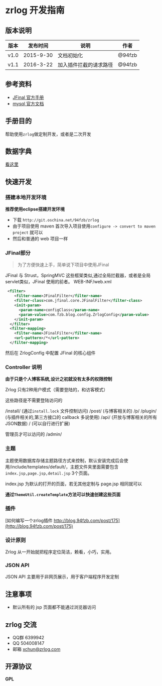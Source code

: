 # zrlog 开发指南

## 版本说明

|版本|发布时间|说明|作者|
|---|---|---|---|
|v1.0|2015-9-30|文档初始化|@94fzb|
|v1.1|2016-3-22|加入插件拦截的请求路径|@94fzb|

## 参考资料

- [JFinal 官方手册](http://jfinal.com)
- [mysql 官方文档](http://doc.mysql.com)

## 手册目的

帮助使用`zrlog`做定制开发，或者是二次开发

## 数据字典
[看这里](http://doc.zrlog.com/database/index.html)

## 快速开发

### 搭建本地开发环境

**推荐使用eclipse搭建开发环境**

* 下载 `http://git.oschina.net/94fzb/zrlog`
* 由于项目使用 maven 首次导入项目使用`configure -> convert to maven project` 就可以
* 然后和普通的 web 项目一样

### JFinal部分

> 为了方便快速上手，简单说下项目中使用JFinal

JFinal 与 Strust，SpringMVC 这些框架类似,通过全局拦截器，或者是全局servlet类似，JFinal 使用的前者。
WEB-INF/web.xml

```xml
 <filter>
    <filter-name>JFinalFilter</filter-name>
    <filter-class>com.jfinal.core.JFinalFilter</filter-class>
    <init-param>
      <param-name>configClass</param-name>
      <param-value>com.fzb.blog.config.ZrlogConfig</param-value>
    </init-param>
  </filter>
  <filter-mapping>
    <filter-name>JFinalFilter</filter-name>
    <url-pattern>/*</url-pattern>
  </filter-mapping>
```

然后在 ZrlogConfig 中配置 JFinal 的核心组件


### Controller 说明
**由于只是个人博客系统,设计之初就没有太多的权限控制**

Zrlog 只有2种用户模式（需要登陆的，和访客模式）

这些路径是不需要登陆访问的

/install/ (通过`install.lock` 文件控制访问)
/post/ (与博客相关的)
/p/ /plugin/ (与插件相关的,第三方接口的 callback 多说使用)
/api/ (开放与博客相关的所有JSON数据)
/ (可以自行进行扩展)

管理员才可以访问的
/admin/

### 主题

主题使用数据库存储主题路径方式来控制，默认安装完成后会使用/include/templates/default/，主题文件夹里面需要包含 `index.jsp,page.jsp,detail.jsp` 3个页面。

index.jsp 为默认的打开的页面，若无其他定制与 page.jsp 相同就可以

**通过`ThemeUtil.createTemplate`方法可以快速创建这些页面**

### 插件
[如何编写一个zrlog插件 http://blog.94fzb.com/post/175](http://blog.94fzb.com/post/175)

### 设计原则

Zrlog 从一开始就把程序定位简洁，赖看，小巧，实用。

### JSON API

JSON API 主要用于非网页展示，用于客户端程序开发定制

## 注意事项

* 默认所有的 jsp 页面都不能通过浏览器访问

## zrlog 交流

* QQ群 6399942
* QQ 504008147
* 邮箱 xchun@zrlog.com


## 开源协议

**GPL**